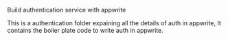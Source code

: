 Build authentication service with appwrite

This is a authentication folder expaining all the details of auth in appwrite, It contains the boiler plate code to write auth in appwrite.
